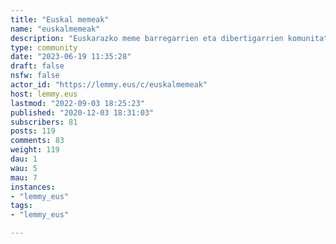 ```yaml
---
title: "Euskal memeak" 
name: "euskalmemeak"
description: "Euskarazko meme barregarrien eta dibertigarrien komunitatea. Fotomuntaketak,(h)umoredun irudiak, erdaratik gaizki itzulitako kartelak (#euzkaras), albiste sinesgaitzak...Tresna honek meme berriak sortzen lagun zaitzake: https://memeka.eus/Euskal umoregile eta komikigileen irudiak baimenik gabe bertora ekartzea ez da onartuko; estekatzea libre da!"
type: community
date: "2023-06-19 11:35:28"
draft: false
nsfw: false
actor_id: "https://lemmy.eus/c/euskalmemeak"
host: lemmy.eus
lastmod: "2022-09-03 18:25:23"
published: "2020-12-03 18:31:03"
subscribers: 81
posts: 119
comments: 83
weight: 119
dau: 1
wau: 5
mau: 7
instances:
- "lemmy_eus"
tags: 
- "lemmy_eus"

---
```

